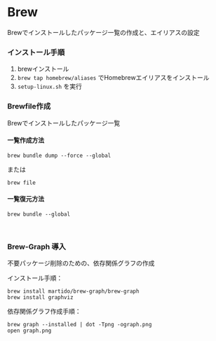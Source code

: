 
# Brew

Brewでインストールしたパッケージ一覧の作成と、エイリアスの設定


### インストール手順

1. brewインストール
2. `brew tap homebrew/aliases` でHomebrewエイリアスをインストール
3. `setup-linux.sh` を実行

### Brewfile作成

Brewでインストールしたパッケージ一覧

#### 一覧作成方法

    brew bundle dump --force --global

または

    brew file


#### 一覧復元方法

    brew bundle --global



<br>

### Brew-Graph 導入

不要パッケージ削除のための、依存関係グラフの作成

インストール手順：

```
brew install martido/brew-graph/brew-graph
brew install graphviz
```

依存関係グラフ作成手順：

```
brew graph --installed | dot -Tpng -ograph.png
open graph.png
```
